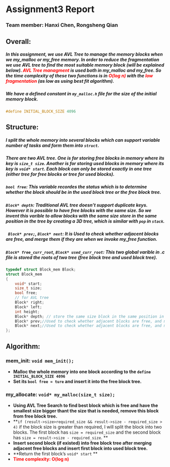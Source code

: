 # Assignment3 Report

### Team member: Hanxi Chen, Rongsheng Qian

## Overall: 

##### In this assignment, we use AVL Tree to manage the memory blocks when we my_malloc or my_free memory. In order to reduce the fragmentation we use AVL tree to find the most suitable memory block (will be explained below). <span style="color:red;">AVL Tree managment </span> is used both in my_malloc and my_free. So the time complexity of these two functions is in<span style="color:red;"> O(log n) </span>with the <span style="color:red;">low fragmentation </span>(as low as using best fit algorithm).

##### We have a defined constant in `my_malloc.h` file for the size of the initial memory block. 

```c
#define INITIAL_BLOCK_SIZE 4096
```

## Structure:

##### I split the whole memory into several blocks which can support variable number of tasks and form them into `struct`.

##### There are two AVL tree. One is for storing free blocks in memory where its key is `size_t size`. Another is for storing used blocks in memory where its key is `void* start`. Each block can only be stored exactly in one tree (either tree for free blocks or tree for used blocks).

##### **`bool free`: This variable recordes the status which is to determine whether the block should be in the used block tree or the free block tree.**

##### **`Block* depth`: Traditional AVL tree doesn’t support duplicate keys. However it is possible to have free blocks with the same size. So we invent this varible to allow blocks with the same size store in the same position in the tree by creating a 3D tree, which is similar with `pop` in `stack`.**

##### **` Block* prev;`, `Block* next`: It is Used to check whether adjacent blocks are free, and merge them if they are when we invoke my_free function.**

##### `Block* free_curr_root`, `Block* used_curr_root`: This two global varible in .c file is stored the roots of two tree (free block tree and used block tree). 

```C
typedef struct Block_mem Block;
struct Block_mem
{   
    void* start;
    size_t size;
    bool free;
    // for AVL tree
    Block* right;
    Block* left;
    int height;
    Block* depth; // store the same size block in the same position in tree
    Block* prev;//Used to check whether adjacent blocks are free, and merge them if they are
    Block* next;//Used to check whether adjacent blocks are free, and merge them if they are
};
```

## Algorithm:

### mem_init: `void mem_init();`

* **Malloc the whole memory into one block according to the `define INITIAL_BLOCK_SIZE 4096`**
* **Set its `bool free = ture` and insert it into the free block tree.**

### my_allocate: `void* my_malloc(size_t size);`

* **Using AVL Tree Search to find best block which is free and have the smallest size bigger thant the size that is needed, remove this block from free block tree.**
* **`if (result->size>required_size && result->size - required_size > 4)` if the block size is greater than required, I will split the block into two blocks. The first block has `size = required_size`  and the second block has `size = result->size - required_size`. **
* **Insert second block (if existed) into free block tree after merging adjacent free blocks and insert first block into used block tree.**
* **Return the first block’s `void* start` **
*  **<span style="color:red;">Time complexity: O(log n)</span>**

